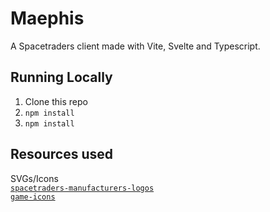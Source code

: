 # Maephis

A Spacetraders client made with Vite, Svelte and Typescript.

## Running Locally

1. Clone this repo
2. `npm install`
3. `npm install`

## Resources used
SVGs/Icons  
[``spacetraders-manufacturers-logos``](https://github.com/bknyn/spacetraders-manufacturers-logos/tree/main)  
[``game-icons``](https://game-icons.net/1x1/delapouite/spaceship.html)

